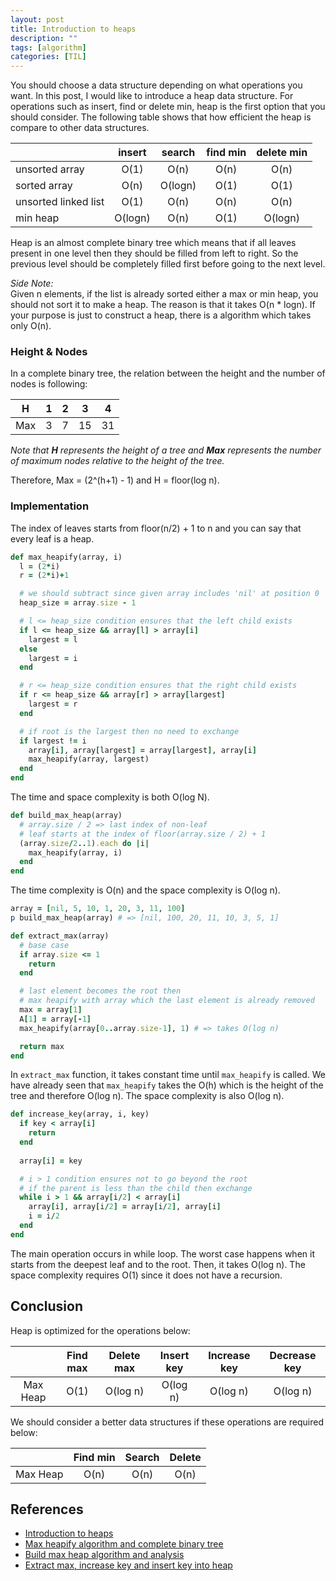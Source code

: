 ```yaml
---
layout: post
title: Introduction to heaps
description: "" 
tags: [algorithm]
categories: [TIL]
---
```


You should choose a data structure depending on what operations you want. In this post, I would like to introduce a heap data structure. For operations such as insert, find or delete min, heap is the first option that you should consider. The following table shows that how efficient the heap is compare to other data structures.

|                      | insert        | search   | find min | delete min|
|----------------      |:-------------:|:--------:|:--------:|:---------:|
| unsorted array       | O(1)          | O(n)     | O(n)     | O(n)      |
| sorted array         | O(n)          | O(logn)  | O(1)     | O(1)      |
| unsorted linked list | O(1)          | O(n)     | O(n)     | O(n)      |
| min heap             | O(logn)       | O(n)     | O(1)     | O(logn)   |

Heap is an almost complete binary tree which means that if all leaves present in one level then they should be filled from left to right. So the previous level should be completely filled first before going to the next level.

*Side Note:*  
Given n elements, if the list is already sorted either a max or min heap, you should not sort it to make a heap.
The reason is that it takes O(n * logn). If your purpose is just to construct a heap, there is a algorithm which takes only O(n).

### **Height & Nodes**
In a complete binary tree, the relation between the height and the number of nodes is following:

| H    | 1    | 2    | 3     | 4     |
|:----:|:----:|:----:|:-----:|:-----:|
| Max  | 3    | 7    | 15    | 31    |

*Note that **H** represents the height of a tree and **Max** represents the number of maximum nodes relative to the height of the tree.*

Therefore, Max = (2^(h+1) - 1) and H = floor(log n).

### **Implementation**
The index of leaves starts from floor(n/2) + 1 to n and you can say that every leaf is a heap.

```ruby
def max_heapify(array, i)
  l = (2*i)
  r = (2*i)+1

  # we should subtract since given array includes 'nil' at position 0
  heap_size = array.size - 1

  # l <= heap_size condition ensures that the left child exists
  if l <= heap_size && array[l] > array[i]
    largest = l
  else
    largest = i
  end

  # r <= heap_size condition ensures that the right child exists
  if r <= heap_size && array[r] > array[largest]
    largest = r
  end

  # if root is the largest then no need to exchange
  if largest != i
    array[i], array[largest] = array[largest], array[i]
    max_heapify(array, largest)
  end
end
```

The time and space complexity is both O(log N).

```ruby
def build_max_heap(array)
  # array.size / 2 => last index of non-leaf
  # leaf starts at the index of floor(array.size / 2) + 1
  (array.size/2..1).each do |i|
    max_heapify(array, i)
  end
end
```

The time complexity is O(n) and the space complexity is O(log n).

```ruby
array = [nil, 5, 10, 1, 20, 3, 11, 100]
p build_max_heap(array) # => [nil, 100, 20, 11, 10, 3, 5, 1]
```

```ruby
def extract_max(array)
  # base case
  if array.size <= 1
    return
  end

  # last element becomes the root then
  # max heapify with array which the last element is already removed
  max = array[1]
  A[1] = array[-1]
  max_heapify(array[0..array.size-1], 1) # => takes O(log n)

  return max
end
```

In ```extract_max``` function, it takes constant time until ```max_heapify``` is called. We have already seen that ```max_heapify``` takes the O(h) which is the height of the tree and therefore O(log n). The space complexity is also O(log n).

```ruby
def increase_key(array, i, key)
  if key < array[i]
    return
  end
  
  array[i] = key

  # i > 1 condition ensures not to go beyond the root
  # if the parent is less than the child then exchange
  while i > 1 && array[i/2] < array[i]
    array[i], array[i/2] = array[i/2], array[i]
    i = i/2
  end
end
```

The main operation occurs in while loop. The worst case happens when it starts from the deepest leaf and to the root. Then, it takes O(log n). The space complexity requires O(1) since it does not have a recursion.

## **Conclusion**
Heap is optimized for the operations below:

|          | Find max | Delete max | Insert key | Increase key | Decrease key |
|:----:    |:----:    |:----:      |:-----:     |:-----:       |:----:        |
| Max Heap | O(1)     | O(log n)   | O(log n)   | O(log n)     | O(log n)     |

We should consider a better data structures if these operations are required below:

|          | Find min | Search | Delete |
|:-----:   |:----:    |:----:  |:----:  |
| Max Heap | O(n)     | O(n)   | O(n)   |

## References
- [Introduction to heaps](https://www.youtube.com/watch?v=40iljMQmqmY&list=PLEbnTDJUr_IeHYw_sfBOJ6gk5pie0yP-0&index=11)
- [Max heapify algorithm and complete binary tree](https://www.youtube.com/watch?v=2fA1FdxNqiE&index=12&list=PLEbnTDJUr_IeHYw_sfBOJ6gk5pie0yP-0)
- [Build max heap algorithm and analysis](https://www.youtube.com/watch?v=HI97KDV23Ig&index=13&list=PLEbnTDJUr_IeHYw_sfBOJ6gk5pie0yP-0)
- [Extract max, increase key and insert key into heap](https://www.youtube.com/watch?v=j5ij59EjPh0&t=2s)